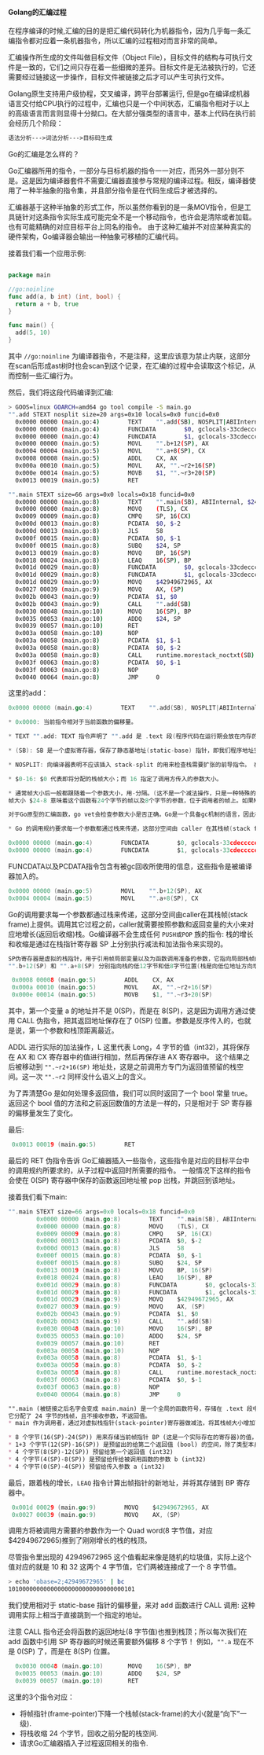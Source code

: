 #### Golang的汇编过程

在程序编译的时候,汇编的目的是把汇编代码转化为机器指令，因为几乎每一条汇编指令都对应着一条机器指令，所以汇编的过程相对而言非常的简单。

汇编操作所生成的文件叫做目标文件（Object File），目标文件的结构与可执行文件是一致的，它们之间只存在着一些细微的差异。目标文件是无法被执行的，它还需要经过链接这一步操作，目标文件被链接之后才可以产生可执行文件。

Golang原生支持用户级协程，交叉编译，跨平台部署运行, 但是go在编译成机器语言交付给CPU执行的过程中，汇编也只是一个中间状态，汇编指令相对于以上的高级语言而言则显得十分拗口。在大部分强类型的语言中，基本上代码在执行前会经历几个阶段：

```markdown
语法分析--->词法分析--->目标码生成
```

Go的汇编是怎么样的？

Go汇编器所用的指令，一部分与目标机器的指令一一对应，而另外一部分则不是。这是因为编译器套件不需要汇编器直接参与常规的编译过程。相反，编译器使用了一种半抽象的指令集，并且部分指令是在代码生成后才被选择的。

汇编器基于这种半抽象的形式工作，所以虽然你看到的是一条MOV指令，但是工具链针对这条指令实际生成可能完全不是一个移动指令，也许会是清除或者加载。也有可能精确的对应目标平台上同名的指令。
由于这种汇编并不对应某种真实的硬件架构，Go编译器会输出一种抽象可移植的汇编代码。

接着我们看一个应用示例:
```go

package main 

//go:noinline
func add(a, b int) (int, bool) { 
  return a + b, true 
}

func main() { 
  add(5, 10) 
}
```
其中 `//go:noinline` 为编译器指令，不是注释，这里应该意为禁止内联，这部分在scan后形成ast树时也会scan到这个记录，在汇编的过程中会读取这个标记，从而控制一些汇编行为。

然后，我们将这段代码编译到汇编:

```bash
> GOOS=linux GOARCH=amd64 go tool compile -S main.go
"".add STEXT nosplit size=20 args=0x10 locals=0x0 funcid=0x0
  0x0000 00000 (main.go:4)        TEXT    "".add(SB), NOSPLIT|ABIInternal, $0-16
  0x0000 00000 (main.go:4)        FUNCDATA        $0, gclocals·33cdeccccebe80329f1fdbee7f5874cb(SB)
  0x0000 00000 (main.go:4)        FUNCDATA        $1, gclocals·33cdeccccebe80329f1fdbee7f5874cb(SB)
  0x0000 00000 (main.go:5)        MOVL    "".b+12(SP), AX
  0x0004 00004 (main.go:5)        MOVL    "".a+8(SP), CX
  0x0008 00008 (main.go:5)        ADDL    CX, AX
  0x000a 00010 (main.go:5)        MOVL    AX, "".~r2+16(SP)
  0x000e 00014 (main.go:5)        MOVB    $1, "".~r3+20(SP)
  0x0013 00019 (main.go:5)        RET

"".main STEXT size=66 args=0x0 locals=0x18 funcid=0x0
  0x0000 00000 (main.go:8)        TEXT    "".main(SB), ABIInternal, $24-0
  0x0000 00000 (main.go:8)        MOVQ    (TLS), CX
  0x0009 00009 (main.go:8)        CMPQ    SP, 16(CX)
  0x000d 00013 (main.go:8)        PCDATA  $0, $-2
  0x000d 00013 (main.go:8)        JLS     58
  0x000f 00015 (main.go:8)        PCDATA  $0, $-1
  0x000f 00015 (main.go:8)        SUBQ    $24, SP
  0x0013 00019 (main.go:8)        MOVQ    BP, 16(SP)
  0x0018 00024 (main.go:8)        LEAQ    16(SP), BP
  0x001d 00029 (main.go:8)        FUNCDATA        $0, gclocals·33cdeccccebe80329f1fdbee7f5874cb(SB)
  0x001d 00029 (main.go:8)        FUNCDATA        $1, gclocals·33cdeccccebe80329f1fdbee7f5874cb(SB)
  0x001d 00029 (main.go:9)        MOVQ    $42949672965, AX
  0x0027 00039 (main.go:9)        MOVQ    AX, (SP)
  0x002b 00043 (main.go:9)        PCDATA  $1, $0
  0x002b 00043 (main.go:9)        CALL    "".add(SB)
  0x0030 00048 (main.go:10)       MOVQ    16(SP), BP
  0x0035 00053 (main.go:10)       ADDQ    $24, SP
  0x0039 00057 (main.go:10)       RET
  0x003a 00058 (main.go:10)       NOP
  0x003a 00058 (main.go:8)        PCDATA  $1, $-1
  0x003a 00058 (main.go:8)        PCDATA  $0, $-2
  0x003a 00058 (main.go:8)        CALL    runtime.morestack_noctxt(SB)
  0x003f 00063 (main.go:8)        PCDATA  $0, $-1
  0x003f 00063 (main.go:8)        NOP
  0x0040 00064 (main.go:8)        JMP     0

```
这里的add：

```go
0x0000 00000 (main.go:4)        TEXT    "".add(SB), NOSPLIT|ABIInternal, $0-16

* 0x0000: 当前指令相对于当前函数的偏移量。

* TEXT "".add: TEXT 指令声明了 "".add 是 .text 段(程序代码在运行期会放在内存的 .text 段中)的一部分，并表明跟在这个声明后的是函数的函数体。 在链接期，"" 这个空字符会被替换为当前的包名: 也就是说，"".add 在链接到二进制文件后会变成 main.add。

* (SB): SB 是一个虚拟寄存器，保存了静态基地址(static-base) 指针，即我们程序地址空间的开始地址。 "".add(SB) 表明我们的符号位于某个固定的相对地址空间起始处的偏移位置 (最终是由链接器计算得到的)。换句话来讲，它有一个直接的绝对地址: 是一个全局的函数符号。

* NOSPLIT: 向编译器表明不应该插入 stack-split 的用来检查栈需要扩张的前导指令。 在我们 add 函数的这种情况下，编译器自己帮我们插入了这个标记: 它足够聪明地意识到，由于 add 没有任何局部变量且没有它自己的栈帧，所以一定不会超出当前的栈，因此每次调用函数时在这里执行栈检查就是完全浪费 CPU 循环了。

* $0-16: $0 代表即将分配的栈帧大小；而 16 指定了调用方传入的参数大小。

* 通常帧大小后一般都跟随着一个参数大小，用-分隔。(这不是一个减法操作，只是一种特殊的语法)
帧大小 $24-8 意味着这个函数有24个字节的帧以及8个字节的参数，位于调用者的帧上。如果NOSPLIT没有在TEXT中指定，则必须提供参数大小。

对于Go原型的汇编函数，go vet会检查参数大小是否正确。Go是一个具备gc机制的语言，因此在C，C++里担心的那些问题在Go这都不是问题！

* Go 的调用规约要求每一个参数都通过栈来传递，这部分空间由 caller 在其栈帧(stack frame)上提供。调用其它函数之前，caller 就需要按照参数和返回变量的大小来对应地增长(返回后收缩)栈。
```

```go
0x0000 00000 (main.go:4)        FUNCDATA        $0, gclocals·33cdeccccebe80329f1fdbee7f5874cb(SB)
0x0000 00000 (main.go:4)        FUNCDATA        $1, gclocals·33cdeccccebe80329f1fdbee7f5874cb(SB)
```

FUNCDATA以及PCDATA指令包含有被gc回收所使用的信息，这些指令是被编译器加入的。

```go
0x0000 00000 (main.go:5)        MOVL    "".b+12(SP), AX
0x0004 00004 (main.go:5)        MOVL    "".a+8(SP), CX
```

Go的调用要求每一个参数都通过栈来传递，这部分空间由caller在其栈帧(stack frame)上提供。调用其它过程之前，caller就需要按照参数和返回变量的大小来对应地增长(返回后收缩)栈。Go编译器不会生成任何 `PUSH或POP` 族的指令: 栈的增长和收缩是通过在栈指针寄存器 SP 上分别执行减法和加法指令来实现的。

```go
SP伪寄存器是虚拟的栈指针，用于引用帧局部变量以及为函数调用准备的参数，它指向局部栈帧的顶部。
"".b+12(SP) 和 "".a+8(SP) 分别指向栈的低12字节和低8字节位置(栈是向低位地址方向增长的！)。
```

```go
 0x0008 00008 (main.go:5)        ADDL    CX, AX
 0x000a 00010 (main.go:5)        MOVL    AX, "".~r2+16(SP)
 0x000e 00014 (main.go:5)        MOVB    $1, "".~r3+20(SP)
```
其中，第一个变量 a 的地址并不是 0(SP)，而是在 8(SP)，这是因为调用方通过使用 CALL 伪指令，把其返回地址保存在了 0(SP) 位置。参数是反序传入的，也就是说，第一个参数和栈顶距离最近。

ADDL 进行实际的加法操作，L 这里代表 Long，4 字节的值（int32)，其将保存在 AX 和 CX 寄存器中的值进行相加，然后再保存进 AX 寄存器中。 这个结果之后被移动到 `"".~r2+16(SP)` 地址处，这是之前调用方专门为返回值预留的栈空间。这一次 `"".~r2` 同样没什么语义上的含义。

为了弄清楚Go 是如何处理多返回值，我们可以同时返回了一个 bool 常量 true。 返回这个 bool 值的方法和之前返回数值的方法是一样的，只是相对于 SP 寄存器的偏移量发生了变化。

最后:

```go
 0x0013 00019 (main.go:5)        RET
```

最后的 RET 伪指令告诉 Go汇编器插入一些指令，这些指令是对应的目标平台中的调用规约所要求的，从子过程中返回时所需要的指令。 一般情况下这样的指令会使在 0(SP) 寄存器中保存的函数返回地址被 pop 出栈，并跳回到该地址。

接着我们看下main:

```go
"".main STEXT size=66 args=0x0 locals=0x18 funcid=0x0
        0x0000 00000 (main.go:8)        TEXT    "".main(SB), ABIInternal, $24-0
        0x0000 00000 (main.go:8)        MOVQ    (TLS), CX
        0x0009 00009 (main.go:8)        CMPQ    SP, 16(CX)
        0x000d 00013 (main.go:8)        PCDATA  $0, $-2
        0x000d 00013 (main.go:8)        JLS     58
        0x000f 00015 (main.go:8)        PCDATA  $0, $-1
        0x000f 00015 (main.go:8)        SUBQ    $24, SP
        0x0013 00019 (main.go:8)        MOVQ    BP, 16(SP)
        0x0018 00024 (main.go:8)        LEAQ    16(SP), BP
        0x001d 00029 (main.go:8)        FUNCDATA        $0, gclocals·33cdeccccebe80329f1fdbee7f5874cb(SB)
        0x001d 00029 (main.go:8)        FUNCDATA        $1, gclocals·33cdeccccebe80329f1fdbee7f5874cb(SB)
        0x001d 00029 (main.go:9)        MOVQ    $42949672965, AX
        0x0027 00039 (main.go:9)        MOVQ    AX, (SP)
        0x002b 00043 (main.go:9)        PCDATA  $1, $0
        0x002b 00043 (main.go:9)        CALL    "".add(SB)
        0x0030 00048 (main.go:10)       MOVQ    16(SP), BP
        0x0035 00053 (main.go:10)       ADDQ    $24, SP
        0x0039 00057 (main.go:10)       RET
        0x003a 00058 (main.go:10)       NOP
        0x003a 00058 (main.go:8)        PCDATA  $1, $-1
        0x003a 00058 (main.go:8)        PCDATA  $0, $-2
        0x003a 00058 (main.go:8)        CALL    runtime.morestack_noctxt(SB)
        0x003f 00063 (main.go:8)        PCDATA  $0, $-1
        0x003f 00063 (main.go:8)        NOP
        0x0040 00064 (main.go:8)        JMP     0
```


```markdown
"".main (被链接之后名字会变成 main.main) 是一个全局的函数符号，存储在 .text 段中，该函数的地址是相对于整个地址空间起始位置的一个固定的偏移量。
它分配了 24 字节的栈帧，且不接收参数，不返回值。
* main 作为调用者，通过对虚拟栈指针(stack-pointer)寄存器做减法，将其栈帧大小增加了24个字节(回忆一下栈是向低地址方向增长，所以这里的 SUBQ 指令是将栈帧的大小调整得更大了)。 这 24个字节中:

* 8 个字节(16(SP)-24(SP)) 用来存储当前帧指针 BP (这是一个实际存在的寄存器)的值，以支持栈的展开和方便调试
* 1+3 个字节(12(SP)-16(SP)) 是预留出的给第二个返回值 (bool) 的空间，除了类型本身的 1 个字节，在 amd64 平台上还额外需要 3 个字节来做对齐
* 4 个字节(8(SP)-12(SP)) 预留给第一个返回值 (int32)
* 4 个字节(4(SP)-8(SP)) 是预留给传给被调用函数的参数 b (int32)
* 4 个字节(0(SP)-4(SP)) 预留给传入参数 a (int32)
```

最后，跟着栈的增长，`LEAQ` 指令计算出帧指针的新地址，并将其存储到 BP 寄存器中。

```go
 0x001d 00029 (main.go:9)        MOVQ    $42949672965, AX
 0x0027 00039 (main.go:9)        MOVQ    AX, (SP)
```

调用方将被调用方需要的参数作为一个 Quad word(8 字节值，对应$42949672965)推到了刚刚增长的栈的栈顶。

尽管指令里出现的 42949672965 这个值看起来像是随机的垃圾值，实际上这个值对应的就是 10 和 32 这两个 4 字节值，它们两被连接成了一个 8 字节值。

```bash
> echo 'obase=2;42949672965' | bc 
101000000000000000000000000000000101
```

我们使用相对于 static-base 指针的偏移量，来对 add 函数进行 CALL 调用: 这种调用实际上相当于直接跳到一个指定的地址。

注意 CALL 指令还会将函数的返回地址(8 字节值)也推到栈顶；所以每次我们在 add 函数中引用 SP 寄存器的时候还需要额外偏移 8 个字节！ 例如，`"".a` 现在不是 0(SP) 了，而是在 8(SP) 位置。

```go 
  0x0030 00048 (main.go:10)       MOVQ    16(SP), BP
  0x0035 00053 (main.go:10)       ADDQ    $24, SP
  0x0039 00057 (main.go:10)       RET
```

这里的3个指令对应：

* 将帧指针(frame-pointer)下降一个栈帧(stack-frame)的大小(就是“向下”一级).
* 将栈收缩 24 个字节，回收之前分配的栈空间.
* 请求Go汇编器插入子过程返回相关的指令.
